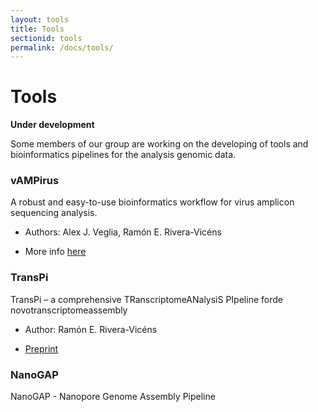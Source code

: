 ```yaml
---
layout: tools
title: Tools
sectionid: tools
permalink: /docs/tools/
---
```


# Tools

**Under development**    

Some members of our group are working on the developing of tools and bioinformatics pipelines for the analysis genomic data.  

### **vAMPirus**
A robust and easy-to-use bioinformatics workflow for virus amplicon sequencing analysis.

- Authors: Alex J. Veglia, Ramón E. Rivera-Vicéns

- More info [here](https://github.com/Aveglia/vAMPirus)    

### **TransPi**
TransPi – a comprehensive TRanscriptomeANalysiS PIpeline forde novotranscriptomeassembly

- Author: Ramón E. Rivera-Vicéns

- [Preprint](https://doi.org/10.1101/2021.02.18.431773 )

### **NanoGAP**
NanoGAP - Nanopore Genome Assembly Pipeline
